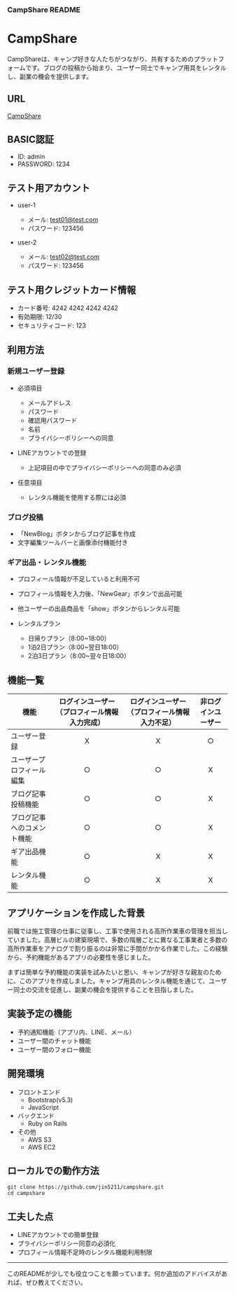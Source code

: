 ### CampShare README

# CampShare

CampShareは、キャンプ好きな人たちがつながり、共有するためのプラットフォームです。ブログの投稿から始まり、ユーザー同士でキャンプ用具をレンタルし、副業の機会を提供します。

## URL
[CampShare](http://54.249.2.96/)

## BASIC認証
- ID: admin
- PASSWORD: 1234

## テスト用アカウント
- user-1
  - メール: test01@test.com
  - パスワード: 123456

- user-2
  - メール: test02@test.com
  - パスワード: 123456

## テスト用クレジットカード情報
- カード番号: 4242 4242 4242 4242
- 有効期限: 12/30
- セキュリティコード: 123
## 利用方法

### 新規ユーザー登録
- 必須項目
  - メールアドレス
  - パスワード
  - 確認用パスワード
  - 名前
  - プライバシーポリシーへの同意

- LINEアカウントでの登録
  - 上記項目の中でプライバシーポリシーへの同意のみ必須

- 任意項目
  - レンタル機能を使用する際には必須

### ブログ投稿
- 「NewBlog」ボタンからブログ記事を作成
- 文字編集ツールバーと画像添付機能付き

### ギア出品・レンタル機能
- プロフィール情報が不足していると利用不可
- プロフィール情報を入力後、「NewGear」ボタンで出品可能
- 他ユーザーの出品商品を「show」ボタンからレンタル可能

- レンタルプラン
  - 日帰りプラン（8:00~18:00）
  - 1泊2日プラン（8:00~翌日18:00）
  - 2泊3日プラン（8:00~翌々日18:00）

## 機能一覧

| 機能                     | ログインユーザー（プロフィール情報入力完成） | ログインユーザー（プロフィール情報入力不足） | 非ログインユーザー   |
| ----------------------  | :---------------------------------: | :-----------------------------------: |:----------------:|
| ユーザー登録              |        X                            |         X                             |        ○         |
| ユーザープロフィール編集    |        ○                            |         ○                             |        X         |
| ブログ記事投稿機能         |        ○                            |         ○                             |        X         |
| ブログ記事へのコメント機能  |        ○                            |         ○                             |        X         |
| ギア出品機能              |        ○                            |         X                             |        X         |
| レンタル機能              |        ○                            |         X                             |        X         |

## アプリケーションを作成した背景

前職では施工管理の仕事に従事し、工事で使用される高所作業車の管理を担当していました。高層ビルの建築現場で、多数の階層ごとに異なる工事業者と多数の高所作業車をアナログで割り振るのは非常に手間がかかる作業でした。この経験から、予約機能があるアプリの必要性を感じました。

まずは簡単な予約機能の実装を試みたいと思い、キャンプが好きな親友のために、このアプリを作成しました。キャンプ用具のレンタル機能を通じて、ユーザー同士の交流を促進し、副業の機会を提供することを目指しました。

## 実装予定の機能
- 予約通知機能（アプリ内、LINE、メール）
- ユーザー間のチャット機能
- ユーザー間のフォロー機能

## 開発環境
- フロントエンド
  - Bootstrap(v5.3)
  - JavaScript
- バックエンド
  - Ruby on Rails
- その他
  - AWS S3
  - AWS EC2

## ローカルでの動作方法
```
git clone https://github.com/jin5211/campshare.git
cd campshare
```

## 工夫した点
- LINEアカウントでの簡単登録
- プライバシーポリシー同意の必須化
- プロフィール情報不足時のレンタル機能利用制限

---

このREADMEが少しでも役立つことを願っています。何か追加のアドバイスがあれば、ぜひ教えてください。
